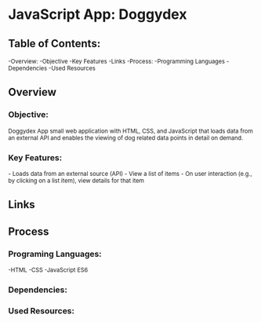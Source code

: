 # **JavaScript App: Doggydex**

## **Table of Contents:**
<sub>
-Overview:
    -Objective
    -Key Features
-Links
-Process:
    -Programming Languages
    -Dependencies
    -Used Resources
</sub>

## **Overview**

### **Objective:**
<sub>Doggydex App small web application with HTML, CSS, and JavaScript that loads data from an external API and enables the viewing of dog related data points in detail on demand.</sub>

### **Key Features:**
<sub>
- Loads data from an external source (API)
- View a list of items
- On user interaction (e.g., by clicking on a list item), view details for that item
</sub>

## **Links**
<sub></sub>

## **Process**

### **Programing Languages:**
<sub>
-HTML
-CSS
-JavaScript ES6
</sub>

### **Dependencies:**
<sub></sub>

### **Used Resources:**
<sub></sub>